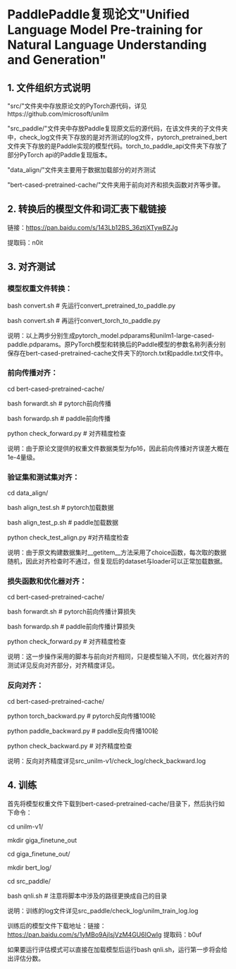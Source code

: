 # PaddlePaddle复现论文"Unified Language Model Pre-training for Natural Language Understanding and Generation"

## 1. 文件组织方式说明

"src/"文件夹中存放原论文的PyTorch源代码，详见https://github.com/microsoft/unilm

"src_paddle/"文件夹中存放Paddle复现原文后的源代码，在该文件夹的子文件夹中，check_log文件夹下存放的是对齐测试的log文件，pytorch_pretrained_bert文件夹下存放的是Paddle实现的模型代码。torch_to_paddle_api文件夹下存放了部分PyTorch api的Paddle复现版本。

"data_align/"文件夹主要用于数据加载部分的对齐测试

"bert-cased-pretrained-cache/"文件夹用于前向对齐和损失函数对齐等步骤。

## 2. 转换后的模型文件和词汇表下载链接

链接：https://pan.baidu.com/s/143Lb12BS_36ztjXTywBZJg 

提取码：n0it

## 3. 对齐测试

### 模型权重文件转换：

bash convert.sh # 先运行convert_pretrained_to_paddle.py

bash convert.sh # 再运行convert_torch_to_paddle.py

说明：以上两步分别生成pytorch_model.pdparams和unilm1-large-cased-paddle.pdparams。原PyTorch模型和转换后的Paddle模型的参数名称列表分别保存在bert-cased-pretrained-cache文件夹下的torch.txt和paddle.txt文件中。

### 前向传播对齐：

cd bert-cased-pretrained-cache/

bash forwardt.sh # pytorch前向传播

bash forwardp.sh # paddle前向传播

python check_forward.py # 对齐精度检查

说明：由于原论文提供的权重文件数据类型为fp16，因此前向传播对齐误差大概在1e-4量级。

### 验证集和测试集对齐：

cd data_align/

bash align_test.sh # pytorch加载数据

bash align_test_p.sh # paddle加载数据

python check_test_align.py #对齐精度检查

说明：由于原文构建数据集时__getitem__方法采用了choice函数，每次取的数据随机，因此对齐检查时不通过，但复现后的dataset与loader可以正常加载数据。

### 损失函数和优化器对齐：

cd bert-cased-pretrained-cache/

bash forwardt.sh # pytorch前向传播计算损失

bash forwardp.sh # paddle前向传播计算损失

python check_forward.py # 对齐精度检查

说明：这一步操作采用的脚本与前向对齐相同，只是模型输入不同，优化器对齐的测试详见反向对齐部分，对齐精度详见。

### 反向对齐：

cd bert-cased-pretrained-cache/

python torch_backward.py # pytorch反向传播100轮

python paddle_backward.py # paddle反向传播100轮

python check_backward.py # 对齐精度检查

说明：反向对齐精度详见src_unilm-v1/check_log/check_backward.log

## 4. 训练

首先将模型权重文件下载到bert-cased-pretrained-cache/目录下，然后执行如下命令：

cd unilm-v1/

mkdir giga_finetune_out

cd giga_finetune_out/

mkdir bert_log/

cd src_paddle/

bash qnli.sh # 注意将脚本中涉及的路径更换成自己的目录

说明：训练的log文件详见src_paddle/check_log/unilm_train_log.log

训练后的模型文件下载地址：链接：https://pan.baidu.com/s/1yMBo9AjIsjVzM4GU6IOwIg 
提取码：b0uf

如果要运行评估模式可以直接在加载模型后运行bash qnli.sh，运行第一步将会给出评估分数。








